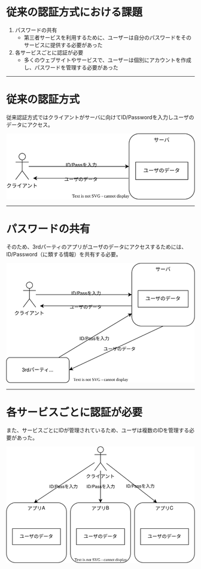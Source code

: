 # 従来の認証方式における課題

1. パスワードの共有
   - 第三者サービスを利用するために、ユーザーは自分のパスワードをそのサービスに提供する必要があった
2. 各サービスごとに認証が必要
   - 多くのウェブサイトやサービスで、ユーザーは個別にアカウントを作成し、パスワードを管理する必要があった

---

# 従来の認証方式

従来認証方式ではクライアントがサーバに向けてID/Passwordを入力しユーザのデータにアクセス。

<img src="/conventional.drawio.svg" width="600px" >

---

# パスワードの共有

そのため、3rdパーティのアプリがユーザのデータにアクセスするためには、ID/Password（に類する情報）を共有する必要。

<img src="/conventional-3rdparty.drawio.svg" width="600px">

---

# 各サービスごとに認証が必要

また、サービスごとにIDが管理されているため、ユーザは複数のIDを管理する必要があった。

<img src="/conventional-multi-app.drawio.svg" width="600px">
